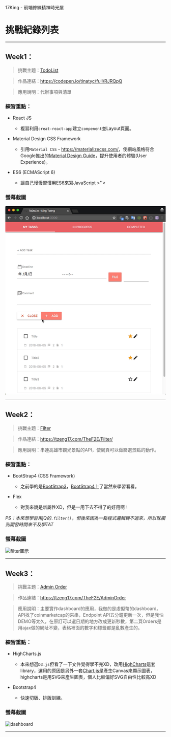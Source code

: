 17King - 前端修練精神時光屋
# 挑戰紀錄列表
---
## Week1：
> 挑戰主題：[TodoList](https://codepen.io/tinatyc/full/RJRQpQ)

> 作品連結：<https://codepen.io/tinatyc/full/RJRQpQ>

> 應用說明：代辦事項與清單

### 練習重點：

- React JS
  - 複習利用`creat-react-app`建立`compenent`並Layout頁面。
 
- Material Design CSS Framework
  - 引用`Material CSS` - <https://materializecss.com/>，使網站風格符合Google推出的[Material Design Guide](https://material.io/)，提升使用者的體驗(User Experience)。

- ES6 (ECMAScript 6)
  - 讓自己慢慢習慣用ES6來寫JavaScript >''<

### 螢幕截圖

![代辦清單圖示](https://github.com/tinatyc/TheF2E-17King/blob/master/ScreenShot/1_TodoList_Screenshot.gif?raw=true "代辦清單圖示")

--- 

## Week2：
> 挑戰主題：[Filter](https://tzeng17.com/TheF2E/Filter/)

> 作品連結：<https://tzeng17.com/TheF2E/Filter/>

> 應用說明：串連高雄市觀光景點的API，使網頁可以做篩選景點的動作。

### 練習重點：

- BootStrap4 (CSS Framework)
  - 之前學的是[BootStrap3](http://getbootstrap.com/docs/3.3/)，[BootStrap4](http://bootstrap.hexschool.com/)上了當然來學習看看。
 
- Flex
  - 對我來說是新屬性XD，但是一用下去不得了的好用啊！

*PS：本來想學習用jQ的`.filter()`，但後來因為一點程式邏輯轉不過來，所以耽擱到開發時間來不及學TAT*

### 螢幕截圖

![filter圖示](https://github.com/tinatyc/TheF2E-17King/blob/master/ScreenShot/2_filter_Screenshot.gif?raw=true "filter圖示")

--- 

## Week3：
> 挑戰主題：[Admin Order](https://tzeng17.com/TheF2E/AdminOrder)

> 作品連結：<https://tzeng17.com/TheF2E/AdminOrder>

> 應用說明：主要實作dashboard的應用，我做的是虛擬幣的dashboard。
> API找了coinmarketcap的來串，Endpoint API五分鐘更新一次，但是我怕DEMO等太久，在原訂可以選日期的地方改成更新秒數，第二頁Orders是用ajax做的網址不變，表格裡面的數字和標籤都是亂數產生的。

### 練習重點：

- HighCharts.js
  - 本來想選`D3.js`但看了一下文件覺得學不完XD，改用[HighCharts](https://www.highcharts.com/)這套library，選用的原因是另外一套[Chart.js](https://www.chartjs.org/)是產生Canvas來顯示圖表，highcharts是用SVG來產生圖表，個人比較偏好SVG自由性比較高XD

 - Bootstrap4
   - 快速切版、排版訓練。

### 螢幕截圖

![dashboard](https://github.com/tinatyc/TheF2E-17King/blob/master/ScreenShot/3_adminOrder_Screenshot.gif?raw=true "dashboard圖示")

--- 
